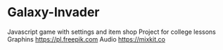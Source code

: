 # Galaxy-Invader
Javascript game with settings and item shop 
Project for college lessons 
Graphins https://pl.freepik.com
Audio https://mixkit.co

